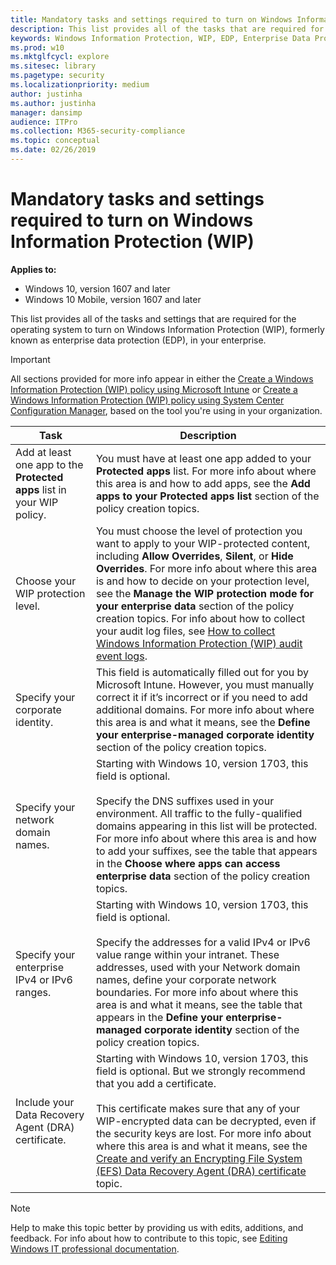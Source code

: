 ```yaml
---
title: Mandatory tasks and settings required to turn on Windows Information Protection (WIP) (Windows 10)
description: This list provides all of the tasks that are required for the operating system to turn on Windows Information Protection (WIP), formerly known as enterprise data protection (EDP) in your enterprise.
keywords: Windows Information Protection, WIP, EDP, Enterprise Data Protection, protected apps, protected app list, App Rules, Protected apps list
ms.prod: w10
ms.mktglfcycl: explore
ms.sitesec: library
ms.pagetype: security
ms.localizationpriority: medium
author: justinha
ms.author: justinha
manager: dansimp
audience: ITPro
ms.collection: M365-security-compliance
ms.topic: conceptual
ms.date: 02/26/2019
---
```


# Mandatory tasks and settings required to turn on Windows Information Protection (WIP)
**Applies to:**

- Windows 10, version 1607 and later
- Windows 10 Mobile, version 1607 and later

This list provides all of the tasks and settings that are required for the operating system to turn on Windows Information Protection (WIP), formerly known as enterprise data protection (EDP), in your enterprise.

>[!IMPORTANT]
>All sections provided for more info appear in either the [Create a Windows Information Protection (WIP) policy using Microsoft Intune](create-wip-policy-using-intune.md) or [Create a Windows Information Protection (WIP) policy using System Center Configuration Manager](create-wip-policy-using-sccm.md), based on the tool you're using in your organization.

|Task|Description|
|----|-----------|
|Add at least one app to the **Protected apps** list in your WIP policy.|You must have at least one app added to your **Protected apps** list. For more info about where this area is and how to add apps, see the **Add apps to your Protected apps list** section of the policy creation topics.|
|Choose your WIP protection level.|You must choose the level of protection you want to apply to your WIP-protected content, including **Allow Overrides**, **Silent**, or **Hide Overrides**. For more info about where this area is and how to decide on your protection level, see the **Manage the WIP protection mode for your enterprise data** section of the policy creation topics. For info about how to collect your audit log files, see [How to collect Windows Information Protection (WIP) audit event logs](collect-wip-audit-event-logs.md).|
|Specify your corporate identity.|This field is automatically filled out for you by Microsoft Intune. However, you must manually correct it if it’s incorrect or if you need to add additional domains. For more info about where this area is and what it means, see the **Define your enterprise-managed corporate identity** section of the policy creation topics.
|Specify your network domain names.|Starting with Windows 10, version 1703, this field is optional.<br><br>Specify the DNS suffixes used in your environment. All traffic to the fully-qualified domains appearing in this list will be protected. For more info about where this area is and how to add your suffixes, see the table that appears in the **Choose where apps can access enterprise data** section of the policy creation topics.|
|Specify your enterprise IPv4 or IPv6 ranges.|Starting with Windows 10, version 1703, this field is optional.<br><br>Specify the addresses for a valid IPv4 or IPv6 value range within your intranet. These addresses, used with your Network domain names, define your corporate network boundaries. For more info about where this area is and what it means, see the table that appears in the **Define your enterprise-managed corporate identity** section of the policy creation topics.|
|Include your Data Recovery Agent (DRA) certificate.|Starting with Windows 10, version 1703, this field is optional. But we strongly recommend that you add a certificate.<br><br>This certificate makes sure that any of your WIP-encrypted data can be decrypted, even if the security keys are lost. For more info about where this area is and what it means, see the [Create and verify an Encrypting File System (EFS) Data Recovery Agent (DRA) certificate](https://technet.microsoft.com/itpro/windows/keep-secure/create-and-verify-an-efs-dra-certificate) topic.|


>[!NOTE]
>Help to make this topic better by providing us with edits, additions, and feedback. For info about how to contribute to this topic, see [Editing Windows IT professional documentation](https://github.com/Microsoft/windows-itpro-docs/blob/master/CONTRIBUTING.md).